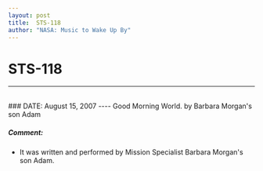 ```yaml
---
layout: post
title:  STS-118
author: "NASA: Music to Wake Up By"
---
```


# STS-118
----
<br/>
### DATE: August 15, 2007
----
Good Morning World. by Barbara Morgan's son Adam

##### Comment:
* It was written and performed by Mission Specialist Barbara Morgan's son Adam.
